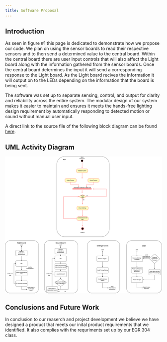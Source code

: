 ```yaml
---
title: Software Proposal
---
```


## Introduction

As seen in figure #1 this page is dedicated to demonstrate how we propose our code. We plan on using the sensor boards to read their respective sensors and to then send a determined value to the central board. Within the central board there are user input controls that will also affect the Light board along with the information gathered from the sensor boards. Once the central board determines the input it will send a corresponding response to the Light board. As the Light board recives the information it will output on to the LEDs depending on the information that the board is being sent. 

The software was set up to separate sensing, control, and output for clarity and reliability across the entire system. The modular design of our system makes it easier to maintain and ensures it meets the hands-free lighting design requirement by automatically responding to detected motion or sound without manual user input.

A direct link to the source file of the following block diagram can be found [here](https://github.com/egr304-team-205-2025-f/EGR304-2025-F-205.github.io/blob/80051e7d7b8a3bdb384991240b666fca9112bbe5/docs/image/Software%20Proposal.drawio).


## UML Activity Diagram

![Figure 1](image/Software%20ProposalUpdated.drawio.png)


## Conclusions and Future Work

In conclusion to our reaserch and project development we believe we have designed a product that meets our inital product requirements that we identified. It also complies with the requriments set up by our EGR 304 class. 


